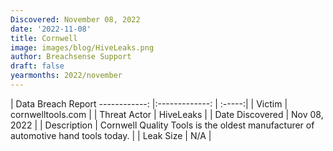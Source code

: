 ```yaml
---
Discovered: November 08, 2022
date: '2022-11-08'
title: Cornwell
image: images/blog/HiveLeaks.png
author: Breachsense Support
draft: false
yearmonths: 2022/november
---
```



| Data Breach Report
------------:     |:-------------:    | :-----:|
| Victim      | cornwelltools.com      | 
| Threat Actor      | HiveLeaks      | 
| Date Discovered      | Nov 08, 2022      | 
| Description      | Cornwell Quality Tools is the oldest manufacturer of automotive hand tools today.      | 
| Leak Size      | N/A      | 

